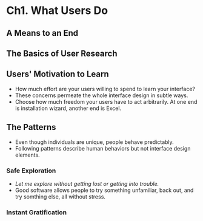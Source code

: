 # Ch1. What Users Do

## A Means to an End

## The Basics of User Research


## Users' Motivation to Learn
- How much effort are your users willing to spend to learn your interface?
- These concerns permeate the whole interface design in subtle ways.
- Choose how much freedom your users have to act arbitrarily. At one end is installation wizard, another end is Excel.

## The Patterns
- Even though individuals are unique, people behave predictably.
- Following patterns describe human behaviors but not interface design elements.

### Safe Exploration
- *Let me explore without getting lost or getting into trouble.*
- Good software allows people to try something unfamiliar, back out, and try somthing else, all without stress.

### Instant Gratification

